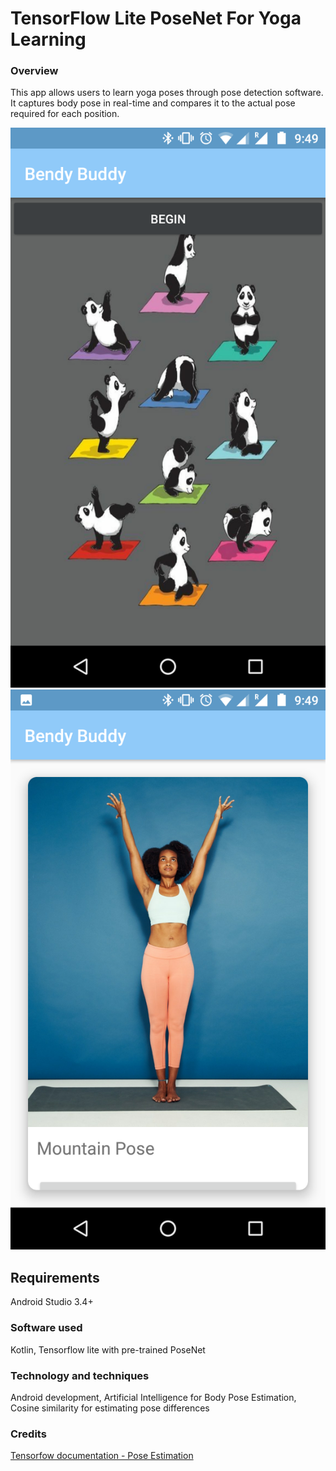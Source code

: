 # TensorFlow Lite PoseNet For Yoga Learning
### Overview
This app allows users to learn yoga poses through pose detection software. It captures body pose in real-time and compares it to the actual pose required for each position. 

![](Screenshot_20200301-094937.png)
![](Screenshot_20200301-094942.png)

## Requirements
Android Studio 3.4+
### Software used 
Kotlin, Tensorflow lite with pre-trained PoseNet
### Technology and techniques
Android development, Artificial Intelligence for Body Pose Estimation, Cosine similarity for estimating pose differences

### Credits 
[Tensorfow documentation - Pose Estimation](https://www.tensorflow.org/lite/models/pose_estimation/overview)


